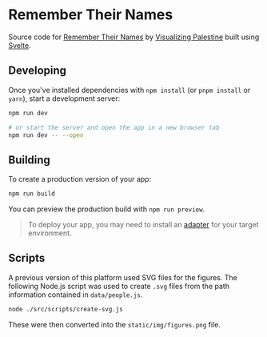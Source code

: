# Remember Their Names

Source code for [Remember Their Names](https://visualizingpalestine.org/gaza-names/en.html) by [Visualizing Palestine](https://visualizingpalestine.org/) built using [Svelte](https://svelte.dev/).

## Developing

Once you've installed dependencies with `npm install` (or `pnpm install` or `yarn`), start a development server:

```bash
npm run dev

# or start the server and open the app in a new browser tab
npm run dev -- --open
```

## Building

To create a production version of your app:

```bash
npm run build
```

You can preview the production build with `npm run preview`.

> To deploy your app, you may need to install an [adapter](https://kit.svelte.dev/docs/adapters) for your target environment.

## Scripts

A previous version of this platform used SVG files for the figures. The following Node.js script was used to create `.svg` files from the path information contained in `data/people.js`.

```bash
node ./src/scripts/create-svg.js
```

These were then converted into the `static/img/figures.png` file.